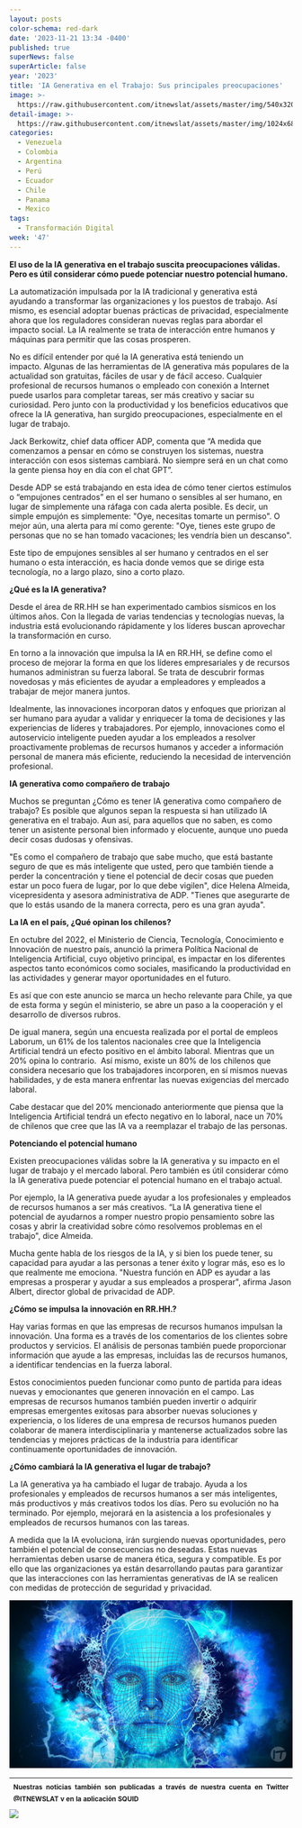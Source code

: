 ```yaml
---
layout: posts
color-schema: red-dark
date: '2023-11-21 13:34 -0400'
published: true
superNews: false
superArticle: false
year: '2023'
title: 'IA Generativa en el Trabajo: Sus principales preocupaciones'
image: >-
  https://raw.githubusercontent.com/itnewslat/assets/master/img/540x320/Inteligencia-Artificial-BLUE-p.jpg
detail-image: >-
  https://raw.githubusercontent.com/itnewslat/assets/master/img/1024x680/Inteligencia-Artificial-BLUE-g.jpg
categories:
  - Venezuela
  - Colombia
  - Argentina
  - Perú
  - Ecuador
  - Chile
  - Panama
  - Mexico
tags:
  - Transformación Digital
week: '47'
---
```

**El uso de la IA generativa en el trabajo suscita preocupaciones válidas. Pero es útil considerar cómo puede potenciar nuestro potencial humano.**

La automatización impulsada por la IA tradicional y generativa está ayudando a transformar las organizaciones y los puestos de trabajo. Así mismo, es esencial adoptar buenas prácticas de privacidad, especialmente ahora que los reguladores consideran nuevas reglas para abordar el impacto social. La IA realmente se trata de interacción entre humanos y máquinas para permitir que las cosas prosperen. 

No es difícil entender por qué la IA generativa está teniendo un impacto. Algunas de las herramientas de IA generativa más populares de la actualidad son gratuitas, fáciles de usar y de fácil acceso. Cualquier profesional de recursos humanos o empleado con conexión a Internet puede usarlos para completar tareas, ser más creativo y saciar su curiosidad. Pero junto con la productividad y los beneficios educativos que ofrece la IA generativa, han surgido preocupaciones, especialmente en el lugar de trabajo.

Jack Berkowitz, chief data officer ADP, comenta que “A medida que comenzamos a pensar en cómo se construyen los sistemas, nuestra interacción con esos sistemas cambiará. No siempre será en un chat como la gente piensa hoy en día con el chat GPT”.

Desde ADP se está trabajando en esta idea de cómo tener ciertos estímulos o “empujones centrados” en el ser humano o sensibles al ser humano, en lugar de simplemente una ráfaga con cada alerta posible. Es decir, un simple empujón es simplemente: "Oye, necesitas tomarte un permiso". O mejor aún, una alerta para mí como gerente: "Oye, tienes este grupo de personas que no se han tomado vacaciones; les vendría bien un descanso".

Este tipo de empujones sensibles al ser humano y centrados en el ser humano o esta interacción, es hacia donde vemos que se dirige esta tecnología, no a largo plazo, sino a corto plazo. 

**¿Qué es la IA generativa?**

Desde el área de RR.HH se han experimentado cambios sísmicos en los últimos años. Con la llegada de varias tendencias y tecnologías nuevas, la industria está evolucionando rápidamente y los líderes buscan aprovechar la transformación en curso. 

En torno a la innovación que impulsa la IA en RR.HH, se define como el proceso de mejorar la forma en que los líderes empresariales y de recursos humanos administran su fuerza laboral. Se trata de descubrir formas novedosas y más eficientes de ayudar a empleadores y empleados a trabajar de mejor manera juntos. 

Idealmente, las innovaciones incorporan datos y enfoques que priorizan al ser humano para ayudar a validar y enriquecer la toma de decisiones y las experiencias de líderes y trabajadores. Por ejemplo, innovaciones como el autoservicio inteligente pueden ayudar a los empleados a resolver proactivamente problemas de recursos humanos y acceder a información personal de manera más eficiente, reduciendo la necesidad de intervención profesional.

**IA generativa como compañero de trabajo**

Muchos se preguntan ¿Cómo es tener IA generativa como compañero de trabajo? Es posible que algunos sepan la respuesta si han utilizado IA generativa en el trabajo. Aun así, para aquellos que no saben, es como tener un asistente personal bien informado y elocuente, aunque uno pueda decir cosas dudosas y ofensivas.

"Es como el compañero de trabajo que sabe mucho, que está bastante seguro de que es más inteligente que usted, pero que también tiende a perder la concentración y tiene el potencial de decir cosas que pueden estar un poco fuera de lugar, por lo que debe vigilen", dice Helena Almeida, vicepresidenta y asesora administrativa de ADP. "Tienes que asegurarte de que lo estás usando de la manera correcta, pero es una gran ayuda".

**La IA en el país, ¿Qué opinan los chilenos?**

En octubre del 2022, el Ministerio de Ciencia, Tecnología, Conocimiento e Innovación de nuestro país, anunció la primera Política Nacional de Inteligencia Artificial, cuyo objetivo principal, es impactar en los diferentes aspectos tanto económicos como sociales, masificando la productividad en las actividades y generar mayor oportunidades en el futuro.

Es así que con este anuncio se marca un hecho relevante para Chile, ya que de esta forma y según el ministerio, se abre un paso a la cooperación y el desarrollo de diversos rubros.

De igual manera, según una encuesta realizada por el portal de empleos Laborum, un 61% de los talentos nacionales cree que la Inteligencia Artificial tendrá un efecto positivo en el ámbito laboral. Mientras que un 20% opina lo contrario.  Así mismo, existe un 80% de los chilenos que considera necesario que los trabajadores incorporen, en sí mismos nuevas habilidades, y de esta manera enfrentar las nuevas exigencias del mercado laboral. 

Cabe destacar que del 20% mencionado anteriormente que piensa que la Inteligencia Artificial tendrá un efecto negativo en lo laboral, nace un 70% de chilenos que cree que las IA va a reemplazar el trabajo de las personas.

**Potenciando el potencial humano**

Existen preocupaciones válidas sobre la IA generativa y su impacto en el lugar de trabajo y el mercado laboral. Pero también es útil considerar cómo la IA generativa puede potenciar el potencial humano en el trabajo actual.

Por ejemplo, la IA generativa puede ayudar a los profesionales y empleados de recursos humanos a ser más creativos. “La IA generativa tiene el potencial de ayudarnos a romper nuestro propio pensamiento sobre las cosas y abrir la creatividad sobre cómo resolvemos problemas en el trabajo", dice Almeida.

Mucha gente habla de los riesgos de la IA, y si bien los puede tener, su capacidad para ayudar a las personas a tener éxito y lograr más, eso es lo que realmente me emociona. "Nuestra función en ADP es ayudar a las empresas a prosperar y ayudar a sus empleados a prosperar", afirma Jason Albert, director global de privacidad de ADP.

**¿Cómo se impulsa la innovación en RR.HH.?**

Hay varias formas en que las empresas de recursos humanos impulsan la innovación. Una forma es a través de los comentarios de los clientes sobre productos y servicios. El análisis de personas también puede proporcionar información que ayude a las empresas, incluidas las de recursos humanos, a identificar tendencias en la fuerza laboral. 

Estos conocimientos pueden funcionar como punto de partida para ideas nuevas y emocionantes que generen innovación en el campo. Las empresas de recursos humanos también pueden invertir o adquirir empresas emergentes exitosas para absorber nuevas soluciones y experiencia, o los líderes de una empresa de recursos humanos pueden colaborar de manera interdisciplinaria y mantenerse actualizados sobre las tendencias y mejores prácticas de la industria para identificar continuamente oportunidades de innovación.

**¿Cómo cambiará la IA generativa el lugar de trabajo?**

La IA generativa ya ha cambiado el lugar de trabajo. Ayuda a los profesionales y empleados de recursos humanos a ser más inteligentes, más productivos y más creativos todos los días. Pero su evolución no ha terminado. Por ejemplo, mejorará en la asistencia a los profesionales y empleados de recursos humanos con las tareas.

A medida que la IA evoluciona, irán surgiendo nuevas oportunidades, pero también el potencial de consecuencias no deseadas. Estas nuevas herramientas deben usarse de manera ética, segura y compatible. Es por ello que las organizaciones ya están desarrollando pautas para garantizar que las interacciones con las herramientas generativas de IA se realicen con medidas de protección de seguridad y privacidad.

![](https://raw.githubusercontent.com/itnewslat/assets/master/img/540x320/Inteligencia-Artificial-BLUE-p.jpg)

<table style="height: 42px;" width="569">
<tbody>
<tr>
<td style="text-align: justify;"><sub><strong>Nuestras noticias también son publicadas a través de nuestra cuenta en Twitter <a href="https://twitter.com/itnewslat?lang=es">@ITNEWSLAT</a> y en la aplicación <a href="https://squidapp.co/en/">SQUID</a></strong></sub></td>
</tr>
</tbody>
</table>

<img src="https://tracker.metricool.com/c3po.jpg?hash=56f88a41e39ab42c063cc51676587a04"/>